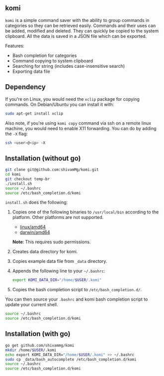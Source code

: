## komi

`komi` is a simple command saver with the ability to group commands in categories so they can be retrieved easily. Commands and their uses can be added, modified and deleted. They can quickly be copied to the system clipboard. All the data is saved in a JSON file which can be exported.

Features:

- Bash completion for categories
- Command copying to system clipboard
- Searching for string (includes case-insensitive search)
- Exporting data file

## Dependency

If you're on Linux, you would need the `xclip` package for copying commands. On Debian/Ubuntu you can install it with:

```bash
sudo apt-get install xclip
```

Also note, if you're using `komi copy` command via ssh on a remote linux machine, you would need to enable X11 forwarding. You can do by adding the `-X` flag:

```bash
ssh <user>@<ip> -X
```

## Installation (without go)

```bash
git clone git@github.com:shivamMg/komi.git
cd komi
git checkout temp-br
./install.sh
source ~/.bashrc
source /etc/bash_completion.d/komi
```

`install.sh` does the following:

1. Copies one of the following binaries to `/usr/local/bin` according to the platform. Other platforms are not supported.
   - [linux/amd64](_linux_amd64/komi)
   - [darwin/amd64](_darwin_amd64/komi)

   **Note**: This requires sudo permissions.
2. Creates data directory for komi.
3. Copies example data file from `_data` directory.
4. Appends the following line to your `~/.bashrc`:
   ```bash
   export KOMI_DATA_DIR="/home/$USER/.komi"
   ```
5. Copies the bash completion script to `/etc/bash_completion.d/`.

You can then source your `.bashrc` and komi bash completion script to update your current shell.
```bash
source ~/.bashrc
source /etc/bash_completion.d/komi
```

## Installation (with go)

```bash
go get github.com/shivammg/komi
mkdir /home/$USER/.komi
echo export KOMI_DATA_DIR="/home/$USER/.komi" >> ~/.bashrc
sudo cp _data/bash_autocomplete /etc/bash_completion.d/komi
source ~/.bashrc
source /etc/bash_completion.d/komi
```
